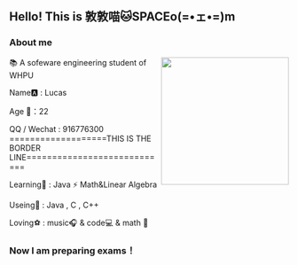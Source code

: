 

## Hello!    This is 敦敦喵🐱SPACEo(=•ェ•=)m

### About me
<img align='right' src="https://media.giphy.com/media/M9gbBd9nbDrOTu1Mqx/giphy.gif" width="230">

📚 A sofeware engineering student of WHPU
  
  Name🅰 : Lucas
  
  Age 💫：22
  
  QQ / Wechat : 916776300
===================THIS IS THE BORDER LINE============================

Learning🎨 : Java ⚡ Math&Linear Algebra

Useing🔎 : Java , C , C++

Loving⚽ :  music🎧 & code💻 & math 💙



### Now I am preparing exams！

